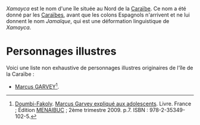 <!-- TITLE: Xamayca / Jamaïque -->
<!-- SUBTITLE: Présentation de Xamayca -->

*Xamayca* est le nom d'une île située au Nord de la [Caraïbe](). Ce nom a été donné par les [Caraïbes](), avant que les colons Espagnols n'arrivent et ne lui donnent le nom *Jamaïque*, qui est une déformation linguistique de *Xamayca*.

# Personnages illustres
Voici une liste non exhaustive de personnages illustres originaires de l'île de la Caraïbe :
* [Marcus GARVEY]()[^1].


[^1]: [Doumbi-Fakoly](). [Marcus Garvey expliqué aux adolescents](). Livre. France ; Édition [MENAIBUC]() ; 2ème trimestre 2009. p.7. ISBN : 978-2-35349-102-5. 
